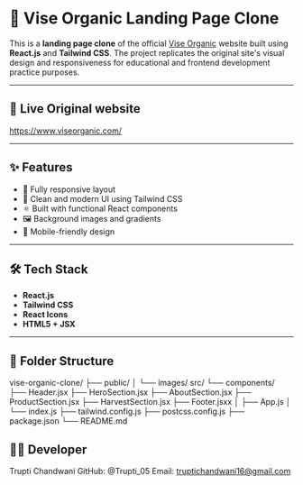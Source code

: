 # 🌿 Vise Organic Landing Page Clone

This is a **landing page clone** of the official [Vise Organic](https://www.viseorganic.com/) website built using **React.js** and **Tailwind CSS**. The project replicates the original site's visual design and responsiveness for educational and frontend development practice purposes.

---

## 🚀 Live Original website
https://www.viseorganic.com/

---

## ✨ Features

- 🔁 Fully responsive layout
- 🎨 Clean and modern UI using Tailwind CSS
- ⚛️ Built with functional React components
- 🖼️ Background images and gradients
- 📱 Mobile-friendly design

---

## 🛠 Tech Stack

- **React.js**
- **Tailwind CSS**
- **React Icons**
- **HTML5 + JSX**

---

## 📁 Folder Structure
vise-organic-clone/
├── public/
│ └── images/
src/
└── components/
    ├── Header.jsx
    ├── HeroSection.jsx
    ├── AboutSection.jsx
    ├── ProductSection.jsx
    ├── HarvestSection.jsx
    ├── Footer.jsxx
│ ├── App.js
│ └── index.js
├── tailwind.config.js
├── postcss.config.js
├── package.json
└── README.md

## 👩‍💻 Developer
Trupti Chandwani
GitHub: @Trupti_05
Email: truptichandwani16@gmail.com
